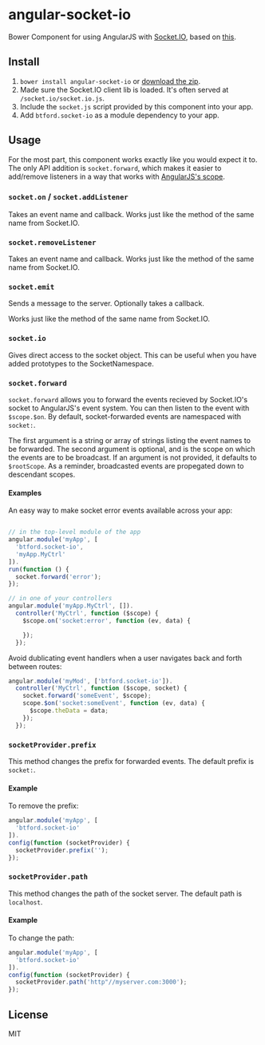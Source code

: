 # angular-socket-io
Bower Component for using AngularJS with [Socket.IO](http://socket.io/), based on [this](http://briantford.com/blog/angular-socket-io.html).


## Install

1. `bower install angular-socket-io` or [download the zip](https://github.com/btford/angular-socket-io/archive/master.zip).
2. Made sure the Socket.IO client lib is loaded. It's often served at `/socket.io/socket.io.js`.
3. Include the `socket.js` script provided by this component into your app.
4. Add `btford.socket-io` as a module dependency to your app.


## Usage

For the most part, this component works exactly like you would expect it to.
The only API addition is `socket.forward`, which makes it easier to add/remove listeners in a way that works with [AngularJS's scope](http://docs.angularjs.org/api/ng.$rootScope.Scope).

### `socket.on` / `socket.addListener`
Takes an event name and callback.
Works just like the method of the same name from Socket.IO.

### `socket.removeListener`
Takes an event name and callback.
Works just like the method of the same name from Socket.IO.

### `socket.emit`
Sends a message to the server.
Optionally takes a callback.

Works just like the method of the same name from Socket.IO.

### `socket.io`
Gives direct access to the socket object.
This can be useful when you have added prototypes to the SocketNamespace.

### `socket.forward`

`socket.forward` allows you to forward the events recieved by Socket.IO's socket to AngularJS's event system.
You can then listen to the event with `$scope.$on`.
By default, socket-forwarded events are namespaced with `socket:`.

The first argument is a string or array of strings listing the event names to be forwarded.
The second argument is optional, and is the scope on which the events are to be broadcast.
If an argument is not provided, it defaults to `$rootScope`.
As a reminder, broadcasted events are propegated down to descendant scopes.

#### Examples

An easy way to make socket error events available across your app:

```javascript

// in the top-level module of the app
angular.module('myApp', [
  'btford.socket-io',
  'myApp.MyCtrl'
]).
run(function () {
  socket.forward('error');
});

// in one of your controllers
angular.module('myApp.MyCtrl', []).
  controller('MyCtrl', function ($scope) {
    $scope.on('socket:error', function (ev, data) {

    });
  });
```

Avoid dublicating event handlers when a user navigates back and forth between routes:

```javascript
angular.module('myMod', ['btford.socket-io']).
  controller('MyCtrl', function ($scope, socket) {
    socket.forward('someEvent', $scope);
    scope.$on('socket:someEvent', function (ev, data) {
      $scope.theData = data;
    });
  });
```

### `socketProvider.prefix`

This method changes the prefix for forwarded events.
The default prefix is `socket:`.

#### Example

To remove the prefix:

```javascript
angular.module('myApp', [
  'btford.socket-io'
]).
config(function (socketProvider) {
  socketProvider.prefix('');
});
```

### `socketProvider.path`

This method changes the path of the socket server.
The default path is `localhost`.

#### Example

To change the path:

```javascript
angular.module('myApp', [
  'btford.socket-io'
]).
config(function (socketProvider) {
  socketProvider.path('http"//myserver.com:3000');
});
```


## License
MIT
